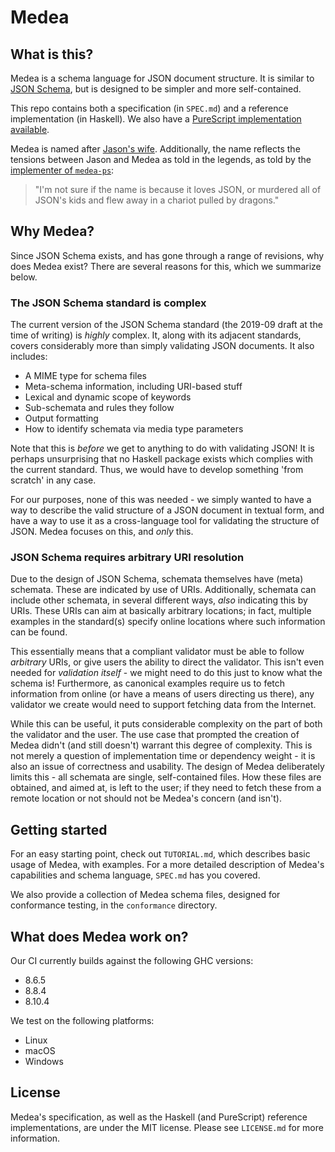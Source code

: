 # Medea

## What is this?

Medea is a schema language for JSON document structure. It is similar to [JSON
Schema][json-schema], but is designed to be simpler and more self-contained.

This repo contains both a specification (in ``SPEC.md``) and a reference
implementation (in Haskell). We also have a [PureScript implementation available][medea-ps].

Medea is named after [Jason's wife][medea]. Additionally, the name reflects the
tensions between Jason and Medea as told in the legends, as told by the
[implementer of ``medea-ps``][ben]:

> "I'm not sure if the name is because it loves JSON, or murdered all of JSON's kids
> and flew away in a chariot pulled by dragons."

## Why Medea?

Since JSON Schema exists, and has gone through a range of revisions, why does
Medea exist? There are several reasons for this, which we summarize below.

### The JSON Schema standard is complex

The current version of the JSON Schema standard (the 2019-09 draft at the time
of writing) is _highly_ complex. It, along with its adjacent standards, covers
considerably more than simply validating JSON documents. It also includes:

* A MIME type for schema files
* Meta-schema information, including URI-based stuff
* Lexical and dynamic scope of keywords
* Sub-schemata and rules they follow
* Output formatting
* How to identify schemata via media type parameters

Note that this is _before_ we get to anything to do with validating JSON! It is
perhaps unsurprising that no Haskell package exists which complies with the
current standard. Thus, we would have to develop something 'from scratch' in any
case.

For our purposes, none of this was needed - we simply wanted to have a way to
describe the valid structure of a JSON document in textual form, and have a way
to use it as a cross-language tool for validating the structure of JSON. Medea
focuses on this, and _only_ this.

### JSON Schema requires arbitrary URI resolution

Due to the design of JSON Schema, schemata themselves have (meta) schemata.
These are indicated by use of URIs. Additionally, schemata can include other
schemata, in several different ways, _also_ indicating this by URIs. These URIs
can aim at basically arbitrary locations; in fact, multiple examples in the
standard(s) specify online locations where such information can be found.

This essentially means that a compliant validator must be able to follow
_arbitrary_ URIs, or give users the ability to direct the validator. This isn't
even needed for _validation itself_ - we might need to do this just to know what
the schema is! Furthermore, as canonical examples require us to fetch
information from online (or have a means of users directing us there), any
validator we create would need to support fetching data from the Internet. 

While this can be useful, it puts considerable complexity on the part of both
the validator and the user. The use case that prompted the creation of Medea
didn't (and still doesn't) warrant this degree of complexity. This is not merely
a question of implementation time or dependency weight - it is also an issue of
correctness and usability. The design of Medea deliberately limits this - all
schemata are single, self-contained files. How these files are obtained, and
aimed at, is left to the user; if they need to fetch these from a remote
location or not should not be Medea's concern (and isn't).

## Getting started 

For an easy starting point, check out ``TUTORIAL.md``, which describes basic usage
of Medea, with examples. For a more detailed description of Medea's capabilities
and schema language, ``SPEC.md`` has you covered. 

We also provide a collection of Medea schema files, designed for conformance
testing, in the ``conformance`` directory.

## What does Medea work on?

Our CI currently builds against the following GHC versions:

* 8.6.5
* 8.8.4
* 8.10.4

We test on the following platforms:

* Linux
* macOS
* Windows

## License

Medea's specification, as well as the Haskell (and PureScript) reference
implementations, are under the MIT license. Please see ``LICENSE.md`` for more
information.

[json-schema]: https://en.wikipedia.org/wiki/JSON#JSON_Schema 
[medea-ps]: https://github.com/juspay/medea-ps
[json-schema-validators]: https://json-schema.org/implementations.html#validators
[medea]: https://en.wikipedia.org/wiki/Medea
[ben]: https://github.com/Benjmhart
